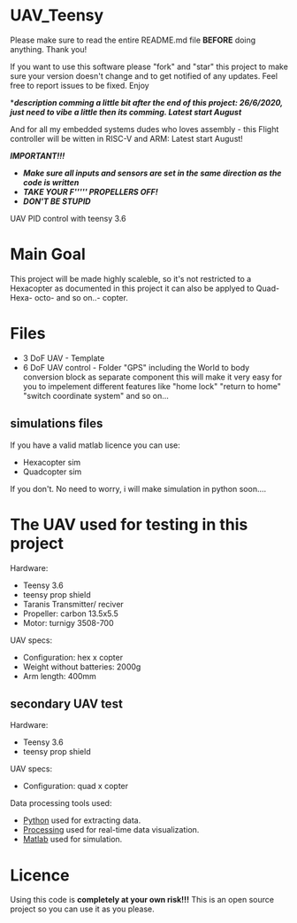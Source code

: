 # UAV_Teensy
Please make sure to read the entire README.md file **BEFORE** doing anything. Thank you!

If you want to use this software please "fork" and "star" this project to make sure your version doesn't change and to get notified of any updates. Feel free to report issues to be fixed. Enjoy

****description comming a little bit after the end of this project: 26/6/2020, just need to vibe a little then its comming. Latest start August***

And for all my embedded systems dudes who loves assembly - this Flight controller will be witten in RISC-V and ARM: Latest start August! 

***IMPORTANT!!!***
 - ***Make sure all inputs and sensors are set in the same direction as the code is written***
 - ***TAKE YOUR F''''' PROPELLERS OFF!***
 - ***DON'T BE STUPID***

UAV PID control with teensy 3.6

# Main Goal 
This project will be made highly scaleble, so it's not restricted to a Hexacopter as documented in this project it can also be applyed to Quad- Hexa- octo- and so on..- copter.

# Files 
- 3 DoF UAV - Template 
- 6 DoF UAV control - Folder "GPS" including the World to body conversion block as separate component this will make it very easy for you to impelement different features like "home lock" "return to home" "switch coordinate system" and so on... 

## simulations files 
If you have a valid matlab licence you can use:
- Hexacopter sim
- Quadcopter sim

If you don't. No need to worry, i will make simulation in python soon....

# The UAV used for testing in this project 
Hardware:
- Teensy 3.6
- teensy prop shield
- Taranis Transmitter/ reciver
- Propeller: carbon 13.5x5.5
- Motor: turnigy 3508-700

UAV specs:

- Configuration: hex x copter
- Weight without batteries: 2000g
- Arm length: 400mm

## secondary UAV test
Hardware:
- Teensy 3.6
- teensy prop shield

UAV specs:

- Configuration: quad x copter


Data processing tools used:
- [Python](https://www.python.org/) used for extracting data.
- [Processing](https://processing.org/) used for real-time data visualization.
- [Matlab](https://www.mathworks.com/) used for simulation. 

# Licence
Using this code is **completely at your own risk!!!**
This is an open source project so you can use it as you please.


